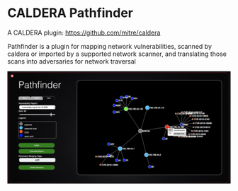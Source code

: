 # CALDERA Pathfinder

A CALDERA plugin: https://github.com/mitre/caldera

Pathfinder is a plugin for mapping network vulnerabilities, scanned by caldera or
imported by a supported network scanner, and translating those scans into adversaries
for network traversal

![plugin home](docs/pathfinder.png)
